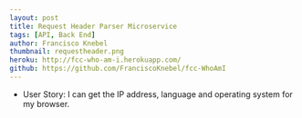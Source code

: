 ```yaml
---
layout: post
title: Request Header Parser Microservice
tags: [API, Back End]
author: Francisco Knebel
thumbnail: requestheader.png
heroku: http://fcc-who-am-i.herokuapp.com/
github: https://github.com/FranciscoKnebel/fcc-WhoAmI
---
```


- User Story: I can get the IP address, language and operating system for my browser.
